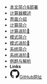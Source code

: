 - [本文简介&部署](introduction)
- [计算器概述](overview)
- [界面介绍](interface)
- [计算简介](calc)
- [计算进阶🚀](calc_pro)
- [模式简介](mod)
- [模式进阶🚀](mod_pro)
- [系统简介](sys)
- [系统进阶🚀](sys_pro)
- [例题与解析](examples)
- **Links**
- [![](assets/img/github.svg)GitHub网址](https://github.com/Howardzhangdqs/fx-991CN-X-Usage)